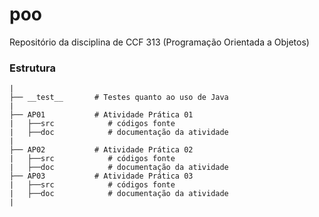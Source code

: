 # poo
Repositório da disciplina de CCF 313 (Programação Orientada a Objetos)

### Estrutura

    |  
    ├── __test__       # Testes quanto ao uso de Java
    |   
    ├── AP01           # Atividade Prática 01            
    |   ├──src            # códigos fonte 
    |   ├──doc            # documentação da atividade     
    |
    ├── AP02           # Atividade Prática 02   
    |   ├──src            # códigos fonte 
    |   ├──doc            # documentação da atividade     
    ├── AP03           # Atividade Prática 03   
    |   ├──src            # códigos fonte 
    |   ├──doc            # documentação da atividade 
    |  